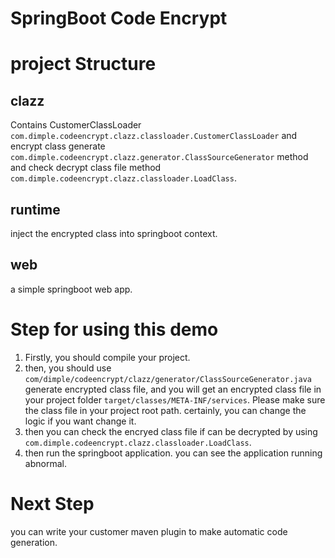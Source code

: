 # SpringBoot Code Encrypt

# project Structure

## clazz

Contains CustomerClassLoader ``com.dimple.codeencrypt.clazz.classloader.CustomerClassLoader`` and encrypt class
generate ``com.dimple.codeencrypt.clazz.generator.ClassSourceGenerator`` method and check decrypt class file
method ``com.dimple.codeencrypt.clazz.classloader.LoadClass``.

## runtime

inject the encrypted class into springboot context.

## web

a simple springboot web app.

# Step for using this demo

1. Firstly, you should compile your project.
2. then, you should use ``com/dimple/codeencrypt/clazz/generator/ClassSourceGenerator.java`` generate encrypted
   class file, and you will get an encrypted class file in your project folder ``target/classes/META-INF/services``.
   Please make sure the class file in your project root path. certainly, you can change the logic if you
   want change it.
2. then you can check the encryed class file if can be decrypted by
   using ``com.dimple.codeencrypt.clazz.classloader.LoadClass``.
3. then run the springboot application. you can see the application running abnormal.

# Next Step

you can write your customer maven plugin to make automatic code generation.